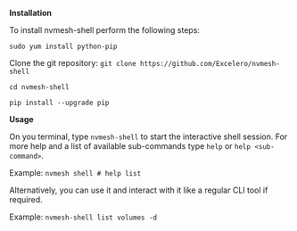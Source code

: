 **Installation**

To install nvmesh-shell perform the following steps:

`sudo yum install python-pip`

Clone the git repository:
`git clone https://github.com/Excelero/nvmesh-shell`

`cd nvmesh-shell`

`pip install --upgrade pip`


**Usage**

On you terminal, type `nvmesh-shell` to start the interactive shell
session. For more help and a list of available sub-commands type `help`
or `help <sub-command>`.

Example: `nvmesh shell # help list`

Alternatively, you can use it and interact with it like a regular CLI
tool if required.

Example: `nvmesh-shell list volumes -d`


